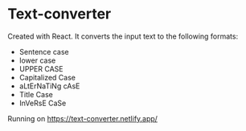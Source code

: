 # Text-converter

Created with React. It converts the input text to the following formats:

- Sentence case
- lower case
- UPPER CASE
- Capitalized Case
- aLtErNaTiNg cAsE
- Title Case
- InVeRsE CaSe

Running on https://text-converter.netlify.app/
